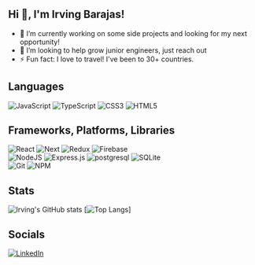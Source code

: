<h2>Hi 👋, I'm Irving Barajas!</h2>

- 🔭 I’m currently working on some side projects and looking for my next opportunity!
- 🤝 I’m looking to help grow junior engineers, just reach out
- ⚡ Fun fact: I love to travel! I've been to 30+ countries.


<h2> Languages </h2>

![JavaScript](https://img.shields.io/badge/javascript-%23323330.svg?style=for-the-badge&logo=javascript&logoColor=%23F7DF1E)
![TypeScript](https://img.shields.io/badge/typescript-%23323330.svg?style=for-the-badge&logo=typescript&logoColor=%3178C6)
![CSS3](https://img.shields.io/badge/css3-%231572B6.svg?style=for-the-badge&logo=css3&logoColor=white)
![HTML5](https://img.shields.io/badge/html5-%23E34F26.svg?style=for-the-badge&logo=html5&logoColor=white)

<h2> Frameworks, Platforms, Libraries </h2>
   
![React](https://img.shields.io/badge/react-%2320232a.svg?style=for-the-badge&logo=react&logoColor=%2361DAFB)
![Next](https://img.shields.io/badge/next.js-000000?style=for-the-badge&logo=nextdotjs&logoColor=white)
![Redux](https://img.shields.io/badge/redux-%23593d88.svg?style=for-the-badge&logo=redux&logoColor=white)
![Firebase](https://img.shields.io/badge/firebase-%231572B6.svg?style=for-the-badge&logo=firebase&logoColor=#FFCA28)
</br>
![NodeJS](https://img.shields.io/badge/node.js-6DA55F?style=for-the-badge&logo=node.js&logoColor=white)
![Express.js](https://img.shields.io/badge/express.js-%23404d59.svg?style=for-the-badge&logo=express&logoColor=%2361DAFB)
![postgresql](https://img.shields.io/badge/PostgreSQL-4169E1?style=for-the-badge&logo=PostgreSQL&logoColor=white)
![SQLite](https://img.shields.io/badge/sqlite-%2307405e.svg?style=for-the-badge&logo=sqlite&logoColor=white)
</br>
![Git](https://img.shields.io/badge/git-white.svg?style=for-the-badge&logo=git&logoColor=black)
![NPM](https://img.shields.io/badge/NPM-%23000000.svg?style=for-the-badge&logo=npm&logoColor=white)


<h2> Stats </h2>

![Irving's GitHub stats](https://github-readme-stats.vercel.app/api?username=TheIrvingBarajas&show_icons=true&theme=transparent&line_height=40&PAT_1) [![Top Langs](https://github-readme-stats.vercel.app/api?username=TheIrvingBarajas&show_icons=true&theme=transparent&line_height=40&PAT_1)]

<h2> Socials </h2>

[![LinkedIn](https://img.shields.io/badge/linkedin-%230077B5.svg?style=for-the-badge&logo=linkedin&logoColor=white)](https://www.linkedin.com/in/irvingbarajas/)

<!--
**TheIrvingBarajas/TheIrvingBarajas** is a ✨ _special_ ✨ repository because its `README.md` (this file) appears on your GitHub profile.

Here are some ideas to get you started:

- 🔭 I’m currently working on ...
- 🌱 I’m currently learning ...
- 👯 I’m looking to collaborate on ...
- 🤔 I’m looking for help with ...
- 💬 Ask me about ...
- 📫 How to reach me: ...
- 😄 Pronouns: ...
- ⚡ Fun fact: ...
-->
